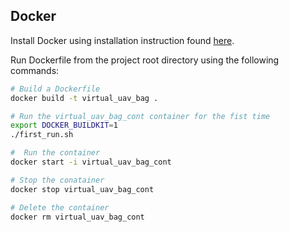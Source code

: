## Docker
Install Docker using installation instruction found [here](https://docs.docker.com/engine/install/ubuntu/).

Run Dockerfile from the project root directory using the following commands:
```bash
# Build a Dockerfile
docker build -t virtual_uav_bag . 

# Run the virtual_uav_bag_cont container for the fist time
export DOCKER_BUILDKIT=1
./first_run.sh

#  Run the container 
docker start -i virtual_uav_bag_cont

# Stop the conatainer
docker stop virtual_uav_bag_cont

# Delete the container
docker rm virtual_uav_bag_cont
```